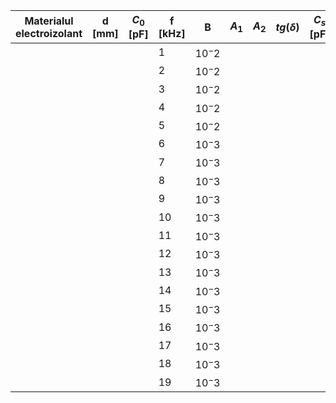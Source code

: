 
| Materialul electroizolant | d [mm] | $C_{0}$ [pF] | f [kHz] | B       | $A_{1}$ | $A_{2}$ | $tg(\delta)$ | $C_{s}$ [pF] | $\epsilon_{r}$ |
| ------------------------- | ------ | ------------ | ------- | ------- | ------- | ------- | ------------ | ------------ | -------------- |
|                           |        |              | 1       | $10^-2$ |         |         |              |              |                |
|                           |        |              | 2       | $10^-2$ |         |         |              |              |                |
|                           |        |              | 3       | $10^-2$ |         |         |              |              |                |
|                           |        |              | 4       | $10^-2$ |         |         |              |              |                |
|                           |        |              | 5       | $10^-2$ |         |         |              |              |                |
|                           |        |              | 6       | $10^-3$ |         |         |              |              |                |
|                           |        |              | 7       | $10^-3$ |         |         |              |              |                |
|                           |        |              | 8       | $10^-3$ |         |         |              |              |                |
|                           |        |              | 9       | $10^-3$ |         |         |              |              |                |
|                           |        |              | 10      | $10^-3$ |         |         |              |              |                |
|                           |        |              | 11      | $10^-3$ |         |         |              |              |                |
|                           |        |              | 12      | $10^-3$ |         |         |              |              |                |
|                           |        |              | 13      | $10^-3$ |         |         |              |              |                |
|                           |        |              | 14      | $10^-3$ |         |         |              |              |                |
|                           |        |              | 15      | $10^-3$ |         |         |              |              |                |
|                           |        |              | 16      | $10^-3$ |         |         |              |              |                |
|                           |        |              | 17      | $10^-3$ |         |         |              |              |                |
|                           |        |              | 18      | $10^-3$ |         |         |              |              |                |
|                           |        |              | 19      | $10^-3$ |         |         |              |              |                |
